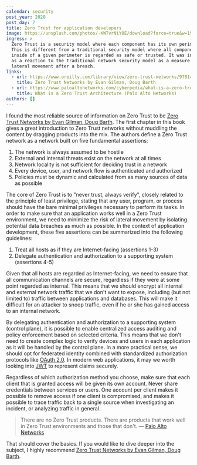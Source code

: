 ```yaml
---
calendar: security
post_year: 2020
post_day: 7
title: Zero Trust for application developers
image: https://unsplash.com/photos/-KWTvrNiYOE/download?force=true&w=1920
ingress: >
  Zero Trust is a security model where each component has its own perimeter.
  This is different from a traditional security model where all components
  inside of a given perimeter is regarded as safe or trusted. It was introduced
  as a reaction to the traditional network security model as a measure against
  lateral movement after a breach.
links:
  - url: https://www.oreilly.com/library/view/zero-trust-networks/9781491962183/ch01.htm
    title: Zero Trust Networks by Evan Gilman, Doug Barth
  - url: https://www.paloaltonetworks.com/cyberpedia/what-is-a-zero-trust-architecture
    title: What is a Zero Trust Architecture (Palo Alto Networks)
authors: []
---
```


I found the most reliable source of information on Zero Trust to be [Zero Trust Networks by Evan Gilman, Doug Barth](https://www.oreilly.com/library/view/zero-trust-networks/9781491962183/ch01.html). The first chapter in this book gives a great introduction to Zero Trust networks without muddling the content by dragging products into the mix. The authors define a Zero Trust network as a network built on five fundamental assertions:

1. The network is always assumed to be hostile
2. External and internal threats exist on the network at all times
3. Network locality is not sufficient for deciding trust in a network
4. Every device, user, and network flow is authenticated and authorized
5. Policies must be dynamic and calculated from as many sources of data as possible

The core of Zero Trust is to "never trust, always verify", closely related to the principle of least privilege, stating that any user, program, or process should have the bare minimal privileges necessary to perform its tasks. In order to make sure that an application works well in a Zero Trust environment, we need to minimize the risk of lateral movement by isolating potential data breaches as much as possible. In the context of application development, these five assertions can be summarized into the following guidelines:

1. Treat all hosts as if they are Internet-facing (assertions 1-3)
2. Delegate authentication and authorization to a supporting system (assertions 4-5)

Given that all hosts are regarded as Internet-facing, we need to ensure that all communication channels are secure, regardless if they were at some point regarded as internal. This means that we should encrypt all internal and external network traffic that we don't want to expose, including (but not limited to) traffic between applications and databases. This will make it difficult for an attacker to snoop traffic, even if he or she has gained access to an internal network.

By delegating authentication and authorization to a supporting system (control plane), it is possible to enable centralized access auditing and policy enforcement based on selected criteria. This means that we don't need to create complex logic to verify devices and users in each application as it will be handled by the control plane. In a more practical sense, we should opt for federated identity combined with standardized authorization protocols like [OAuth 2.0](https://oauth.net/2/). In modern web applications, it may we worth looking into [JWT](https://jwt.io/) to represent claims securely.

Regardless of which authorization method you choose, make sure that each client that is granted access will be given its own account. Never share credentials between services or users. One account per client makes it possible to remove access if one client is compromised, and makes it possible to trace traffic back to a single source when investigating an incident, or analyzing traffic in general.

> There are no Zero Trust products. There are products that work well in Zero Trust environments and those that don't. — [Palo Alto Networks](https://www.paloaltonetworks.com/cyberpedia/what-is-a-zero-trust-architecture)

That should cover the basics. If you would like to dive deeper into the subject, I highly recommend [Zero Trust Networks by Evan Gilman, Doug Barth](https://www.oreilly.com/library/view/zero-trust-networks/9781491962183/ch01.html).